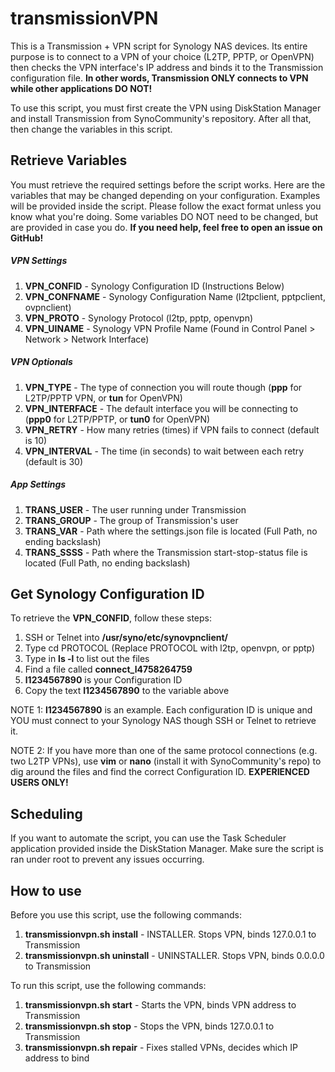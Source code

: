 transmissionVPN
================

This is a Transmission + VPN script for Synology NAS devices. Its entire purpose is to connect to a VPN of your choice (L2TP, PPTP, or OpenVPN) then checks the VPN interface's IP address and binds it to the Transmission configuration file. __In other words, Transmission ONLY connects to VPN while other applications DO NOT!__

To use this script, you must first create the VPN using DiskStation Manager and install Transmission from SynoCommunity's repository. After all that, then change the variables in this script.

## Retrieve Variables
You must retrieve the required settings before the script works. Here are the variables that may be changed depending on your configuration. Examples will be provided inside the script. Please follow the exact format unless you know what you're doing. Some variables DO NOT need to be changed, but are provided in case you do. __If you need help, feel free to open an issue on GitHub!__

##### VPN Settings
1. __VPN_CONFID__ - Synology Configuration ID (Instructions Below)
2. __VPN_CONFNAME__ - Synology Configuration Name (l2tpclient, pptpclient, ovpnclient)
3. __VPN_PROTO__ - Synology Protocol (l2tp, pptp, openvpn)
4. __VPN_UINAME__ - Synology VPN Profile Name (Found in Control Panel > Network > Network Interface)

##### VPN Optionals
1. __VPN_TYPE__ - The type of connection you will route though (__ppp__ for L2TP/PPTP VPN, or __tun__ for OpenVPN)
2. __VPN_INTERFACE__ - The default interface you will be connecting to (__ppp0__ for L2TP/PPTP, or __tun0__ for OpenVPN)
3. __VPN_RETRY__ - How many retries (times) if VPN fails to connect (default is 10)
4. __VPN_INTERVAL__ - The time (in seconds) to wait between each retry (default is 30)

##### App Settings
1. __TRANS_USER__ - The user running under Transmission
2. __TRANS_GROUP__ - The group of Transmission's user
3. __TRANS_VAR__ - Path where the settings.json file is located (Full Path, no ending backslash)
4. __TRANS_SSSS__ - Path where the Transmission start-stop-status file is located (Full Path, no ending backslash)

## Get Synology Configuration ID
To retrieve the __VPN_CONFID__, follow these steps:

1. SSH or Telnet into __/usr/syno/etc/synovpnclient/__
2. Type cd PROTOCOL (Replace PROTOCOL with l2tp, openvpn, or pptp)
3. Type in __ls -l__ to list out the files
4. Find a file called __connect_l4758264759__
5. __l1234567890__ is your Configuration ID
6. Copy the text __l1234567890__ to the variable above

NOTE 1: __l1234567890__ is an example. Each configuration ID is unique and YOU must connect to your Synology NAS though SSH or Telnet to retrieve it.

NOTE 2: If you have more than one of the same protocol connections (e.g. two L2TP VPNs), use __vim__ or __nano__ (install it with SynoCommunity's repo) to dig around the files and find the correct Configuration ID. __EXPERIENCED USERS ONLY!__

## Scheduling
If you want to automate the script, you can use the Task Scheduler application provided inside the DiskStation Manager. Make sure the script is ran under root to prevent any issues occurring.

## How to use
Before you use this script, use the following commands:

1. __transmissionvpn.sh install__ - INSTALLER. Stops VPN, binds 127.0.0.1 to Transmission
2. __transmissionvpn.sh uninstall__ - UNINSTALLER. Stops VPN, binds 0.0.0.0 to Transmission

To run this script, use the following commands:

1. __transmissionvpn.sh start__ - Starts the VPN, binds VPN address to Transmission
2. __transmissionvpn.sh stop__ - Stops the VPN, binds 127.0.0.1 to Transmission
3. __transmissionvpn.sh repair__ - Fixes stalled VPNs, decides which IP address to bind